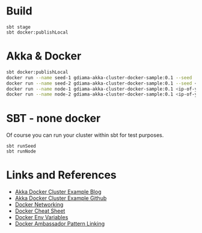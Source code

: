 # Build
```
sbt stage
sbt docker:publishLocal
```

# Akka & Docker

```bash
sbt docker:publishLocal
docker run --name seed-1 gdiama-akka-cluster-docker-sample:0.1 --seed
docker run --name seed-2 gdiama-akka-cluster-docker-sample:0.1 --seed <ip-of-your-seed-1>:2551
docker run --name node-1 gdiama-akka-cluster-docker-sample:0.1 <ip-of-your-seed-1>:2551 <ip-of-your-seed-2>:2551
docker run --name node-2 gdiama-akka-cluster-docker-sample:0.1 <ip-of-your-seed-1>:2551 <ip-of-your-seed-2>:2551
```

# SBT - none docker

Of course you can run your cluster within sbt for test purposes.

```
sbt runSeed
sbt runNode
```

# Links and References

* [Akka Docker Cluster Example Blog](http://blog.michaelhamrah.com/2014/03/running-an-akka-cluster-with-docker-containers/)
* [Akka Docker Cluster Example Github](https://github.com/mhamrah/akka-docker-cluster-example)
* [Docker Networking](https://docs.docker.com/articles/networking/)
* [Docker Cheat Sheet](https://github.com/wsargent/docker-cheat-sheet)
* [Docker Env Variables](http://mike-clarke.com/2013/11/docker-links-and-runtime-env-vars/)
* [Docker Ambassador Pattern Linking](http://docs.docker.com/articles/ambassador_pattern_linking/)